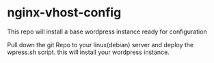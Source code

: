 # nginx-vhost-config

This repo will install a base wordpress instance ready for configuration

Pull down the git Repo to your linux(debian) server and deploy the wpress.sh script. this will install your wordpress instance.
